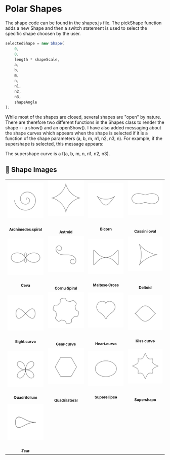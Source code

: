 # Polar Shapes

The shape code can be found in the shapes.js file. The pickShape function adds a new Shape and then a switch statement is used to select the specific shape choosen by the user.

```JavaScript
selectedShape = new Shape(
    0,
    0,
    length * shapeScale,
    a,
    b,
    m,
    n,
    n1,
    n2,
    n3,
    shapeAngle
);
```

While most of the shapes are closed, several shapes are "open" by nature. There are therefore two different functions in the Shapes class to render the shape -- a show() and an openShow(). I have also added messaging about the shape curves which appears when the shape is selected if it is a function of the shape parameters (a, b, m, n1, n2, n3, n). For example, if the supershape is selected, this message appears:

The supershape curve is a f(a, b, m, n, n1, n2, n3).

## 🌄 Shape Images

<!-- IMAGE-LIST:START - Do not remove or modify this section -->
<!-- prettier-ignore-start -->
<!-- markdownlint-disable -->
<table>
  <tbody>
   <tr>
     <td align="center"><a href="Shape-Examples/archimedes.md"> <img class="img" src="assets/shape_images/archimedes.jpg" alt="Archimedes spiral" style="vertical-align:top;" width="300" /><br /><sub><b><br/>Archimedes spiral</b></sub></a></td>
     <td align="center"><a href="Shape-Examples/astroid.md"> <img class="img" src="assets/shape_images/astroid.jpg" alt="Astroid" style=" display: block;
    margin-left: auto;
    margin-right: auto;" width="300" /><br /><sub><b><br/>Astroid</b></sub></a></td>
     <td align="center"><a href="Shape-Examples/bicorn.md"> <img class="img" src="assets/shape_images/bicorn.jpg" alt="Bicorn" style="vertical-align:top;" width="300" /><br /><sub><b><br/>Bicorn </b></sub></a></td>
     <td align="center"><a href="Shape-Examples/cassini.md"> <img class="img" src="assets/shape_images/cassini.jpg" alt="Cassini oval" style=" display: block;
    margin-left: auto;
    margin-right: auto;" width="300" /><br /><sub><b><br/>Cassini oval</b></sub></a></td>
    </tr>
    <tr>
     <td align="center"><a href="Shape-Examples/ceva.md"> <img class="img" src="assets/shape_images/ceva.jpg" alt="Ceva" style="vertical-align:top;" width="300" /><br /><sub><b><br/>Ceva</b></sub></a></td>
     <td align="center"><a href="Shape-Examples/cornu.md"> <img class="img" src="assets/shape_images/cornu.jpg" alt="Cornu spiral" style=" display: block;
    margin-left: auto;
    margin-right: auto;" width="300" /><br /><sub><b><br/>Cornu Spiral</b></sub></a></td>
     <td align="center"><a href="Shape-Examples/cross.md"> <img class="img" src="assets/shape_images/cross.jpg" alt="Cross" style="vertical-align:top;" width="300" /><br /><sub><b><br/>Maltese Cross</b></sub></a></td>
     <td align="center"><a href="Shape-Examples/deltoid.md"> <img class="img" src="assets/shape_images/deltoid.jpg" alt="Deltoid" style=" display: block;
    margin-left: auto;
    margin-right: auto;" width="300" /><br /><sub><b><br/>Deltoid</b></sub></a></td>
    </tr>
    <tr>
     <td align="center"><a href="Shape-Examples/eight.md"> <img class="img" src="assets/shape_images/eight.jpg" alt="Eight curve" style="vertical-align:top;" width="300" /><br /><sub><b><br/>Eight curve</b></sub></a></td>
     <td align="center"><a href="Shape-Examples/gear.md"> <img class="img" src="assets/shape_images/gear.jpg" alt="Gear curve" style=" display: block;
    margin-left: auto;
    margin-right: auto;" width="300" /><br /><sub><b><br/>Gear curve</b></sub></a></td>
     <td align="center"><a href="Shape-Examples/heart.md"> <img class="img" src="assets/shape_images/heart.jpg" alt="Heart curve" style=" display: block;
    margin-left: auto;
    margin-right: auto;" width="300" /><br /><sub><b><br/>Heart curve</b></sub></a></td>
     <td align="center"><a href="Shape-Examples/kiss.md"> <img class="img" src="assets/shape_images/kiss.jpg" alt="Kiss curve" style="vertical-align:top;" width="300" /><br /><sub><b><br/>Kiss curve</b></sub></a></td>
    </tr>
    <tr>
     <td align="center"><a href="Shape-Examples/quadrifolium.md"> <img class="img" src="assets/shape_images/quadrifolium.jpg" alt="Quadrifolium" style="vertical-align:top;" width="300" /><br /><sub><b><br/>Quadrifolium</b></sub></a></td>
     <td align="center"><a href="Shape-Examples/quadrilateral.md"> <img class="img" src="assets/shape_images/quadrilateral.jpg" alt="Quadrilateral" style=" display: block;
    margin-left: auto;
    margin-right: auto;" width="300" /><br /><sub><b><br/>Quadrilateral</b></sub></a></td>
     <td align="center"><a href="Shape-Examples/superellipse.md"> <img class="img" src="assets/shape_images/superellipse.jpg" alt="Superellipse" style="vertical-align:top;" width="300" /><br /><sub><b><br/>Superellipse</b></sub></a></td>
       <td align="center"><a href="Shape-Examples/supershape.md"> <img class="img" src="assets/shape_images/supershape.jpg" alt="Supershape" style=" display: block;
    margin-left: auto;
    margin-right: auto;" width="300" /><br /><sub><b><br/>Supershape</b></sub></a></td>
    </tr>
    <tr>
     <td align="center"><a href="Shape-Examples/tear.md"> <img class="img" src="assets/shape_images/tear.jpg" alt="Tear" style="vertical-align:top;" width="300" /><br /><sub><b><br/>Tear</b></sub></a></td>
     </tr>
 </tbody>
</table>

<!-- markdownlint-restore -->
<!-- prettier-ignore-end -->

<!-- IMAGE-LIST:END -->